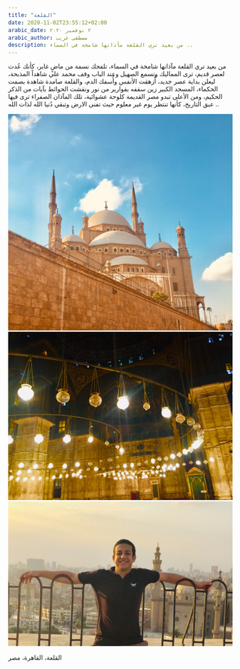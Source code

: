 ```yaml
---
title: "القلعة"
date: 2020-11-02T23:55:12+02:00
arabic_date: ٢ نوفمبر ٢٠٢٠
arabic_author: مصطفى غريب
description: من بعيد ترى القلعة مآذانها شامخة في السماء ..
---
```


من بعيد تري القلعة مآذانها شامخة في السماء، تلفحك نسمة من ماضٍ غابر، كأنك عُدت لعصر قديم، ترى المماليك وتسمع الصهيل وعند الباب وقف محمد علي شاهداً المذبحة، ليعلن بداية عصر جديد، أُزهقت الأنفس وأُسفك الدم، والقلعة صامدة شاهدة بصمت الحكماء،
المسجد الكبير زين سقفه بقوارير من نور ونقشت الحوائط بآيات من الذكر الحكيم،
ومن الأعلى تبدو مصر القديمة كلوحة عشوائية، تلك المآذان الصفراء ترى فيها عبق التاريخ، كأنها تنتظر يوم غير معلوم حيث تفنى الارض وتبقي دُنيا الله لذات الله ..

![The castle](/images/the_castle/the_castle.jpg)
![The mosque roof](/images/the_castle/the_mosque_roof.jpeg)
![The old Egypt](/images/the_castle/the_old_egypt.jpeg)

القلعة، القاهرة، مصر
